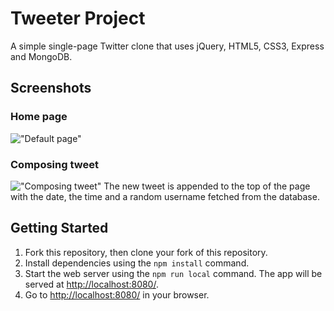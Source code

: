 # Tweeter Project

A simple single-page Twitter clone that uses jQuery, HTML5, CSS3, Express and MongoDB.

## Screenshots
### Home page
!["Default page"](https://i.imgur.com/lnvkniS.png)
### Composing tweet
!["Composing tweet"](https://imgur.com/F5DV2Zu.png)
The new tweet is appended to the top of the page with the date, the time and a random username fetched from the database.

## Getting Started

1. Fork this repository, then clone your fork of this repository.
2. Install dependencies using the `npm install` command.
3. Start the web server using the `npm run local` command. The app will be served at <http://localhost:8080/>.
4. Go to <http://localhost:8080/> in your browser.
